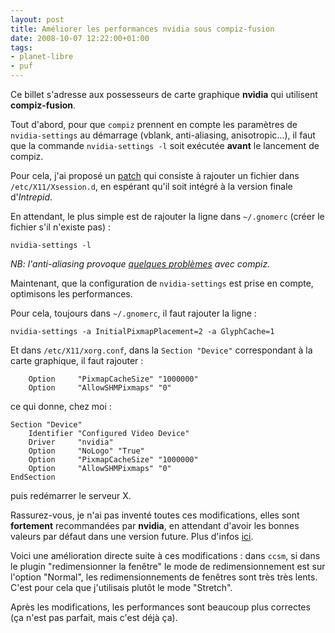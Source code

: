 ```yaml
---
layout: post
title: Améliorer les performances nvidia sous compiz-fusion
date: 2008-10-07 12:22:00+01:00
tags:
- planet-libre
- puf
---
```


Ce billet s'adresse aux possesseurs de carte graphique **nvidia** qui utilisent
**compiz-fusion**.

Tout d'abord, pour que `compiz` prennent en compte les paramètres de
`nvidia-settings` au démarrage (vblank, anti-aliasing,
anisotropic…), il faut que la commande `nvidia-settings -l` soit exécutée
**avant** le lancement de compiz.

Pour cela, j'ai proposé un [patch][] qui consiste à rajouter un fichier dans
`/etc/X11/Xsession.d`, en espérant qu'il soit intégré à la version finale
d'*Intrepid*.

[patch]: https://bugs.launchpad.net/ubuntu/+bug/215876/comments/6

En attendant, le plus simple est de rajouter la ligne dans `~/.gnomerc` (créer
le fichier s'il n'existe pas) :

    nvidia-settings -l

*NB: l'anti-aliasing provoque [quelques problèmes][] avec compiz.*

[quelques problèmes]: https://bugs.launchpad.net/ubuntu/+bug/279571

Maintenant, que la configuration de `nvidia-settings` est prise en compte,
optimisons les performances.

Pour cela, toujours dans `~/.gnomerc`, il faut rajouter la ligne :

    nvidia-settings -a InitialPixmapPlacement=2 -a GlyphCache=1

Et dans `/etc/X11/xorg.conf`, dans la `Section "Device"` correspondant à la
carte graphique, il faut rajouter :

        Option     "PixmapCacheSize" "1000000"
        Option     "AllowSHMPixmaps" "0"

ce qui donne, chez moi :

    Section "Device"
        Identifier "Configured Video Device"
        Driver     "nvidia"
        Option     "NoLogo" "True"
        Option     "PixmapCacheSize" "1000000"
        Option     "AllowSHMPixmaps" "0"
    EndSection

puis redémarrer le serveur X.

Rassurez-vous, je n'ai pas inventé toutes ces modifications, elles sont
**fortement** recommandées par **nvidia**, en attendant d'avoir les bonnes
valeurs par défaut dans une version future. Plus d'infos [ici][nvnews].

[nvnews]: http://www.nvnews.net/vbulletin/showthread.php?t=118088

Voici une amélioration directe suite à ces modifications : dans `ccsm`, si dans
le plugin "redimensionner la fenêtre" le mode de redimensionnement est sur
l'option "Normal", les redimensionnements de fenêtres sont très très lents.
C'est pour cela que j'utilisais plutôt le mode "Stretch".

Après les modifications, les performances sont beaucoup plus correctes (ça n'est
pas parfait, mais c'est déjà ça).
